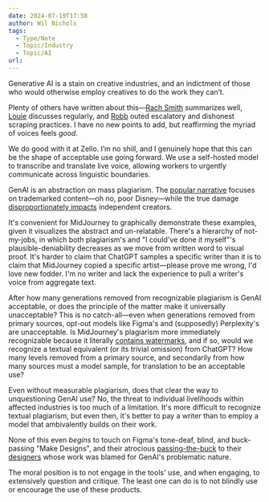 ```yaml
---
date: 2024-07-19T17:58
author: Wil Nichols
tags:
  - Type/Note
  - Topic/Industry
  - Topic/AI
url: 
---
```


Generative AI is a stain on creative industries, and an indictment of those who would otherwise employ creatives to do the work they can’t. 

Plenty of others have written about this—[Rach Smith](https://rachsmith.com/ai-is-for-the-idea-guys/) summarizes well, [Louie](https://lmnt.me/blog/building-a-stronger-web.html) discusses regularly, and [Robb](https://rknight.me/blog/perplexity-ai-robotstxt-and-other-questions/) outed escalatory and dishonest scraping practices. I have no new points to add, but reaffirming the myriad of voices feels _good_.

We do good with it at Zello. I’m no shill, and I genuinely hope that this can be the shape of acceptable use going forward. We use a self-hosted model to transcribe and translate live voice, allowing workers to urgently communicate across linguistic boundaries.

GenAI is an abstraction on mass plagiarism. The [popular narrative](https://spectrum.ieee.org/midjourney-copyright) focuses on trademarked content—oh no, poor Disney—while the true damage [disproportionately impacts](https://www.polygon.com/23558946/ai-art-lawsuit-stability-stable-diffusion-deviantart-midjourney) independent creators. 

It's convenient for MidJourney to graphically demonstrate these examples, given it visualizes the abstract and un-relatable. There's a hierarchy of not-my-jobs, in which both plagiarism's and "I could've done it myself"'s plausible-deniability decreases as we move from written word to visual proof. It's harder to claim that ChatGPT samples a specific writer than it is to claim that MidJourney copied a specific artist—please prove me wrong, I'd love new fodder. I'm no writer and lack the experience to pull a writer's voice from aggregate text.

After how many generations removed from recognizable plagiarism is GenAI acceptable, or does the principle of the matter make it universally unacceptable? This is no catch-all—even when generations removed from primary sources, opt-out models like Figma's and (supposedly) Perplexity's are unacceptable. Is MidJourney's plagiarism more immediately recognizable because it literally [contains watermarks](https://www.reddit.com/r/midjourney/comments/z58uul/why_does_the_pictures_have_a_watermark_kind_of/), and if so, would we recognize a textual equivalent (or its trivial omission) from ChatGPT? How many levels removed from a primary source, and secondarily from how many sources must a model sample, for translation to be an acceptable use?

Even without measurable plagiarism, does that clear the way to unquestioning GenAI use? No, the threat to individual livelihoods within affected industries is too much of a limitation. It's more difficult to recognize textual plagiarism, but even then, it's better to pay a writer than to employ a model that ambivalently builds on their work. 

None of this even _begins_ to touch on Figma's tone-deaf, blind, and buck-passing "Make Designs", and their atrocious [passing-the-buck](https://www.figma.com/blog/inside-figma-a-retrospective-on-make-designs/) to their [designers](https://mastodon.social/@maxrudberg/112694289630213024) whose work was blamed for GenAI's problematic nature.

The moral position is to not engage in the tools' use, and when engaging, to extensively question and critique. The least one can do is to not blindly use or encourage the use of these products. 